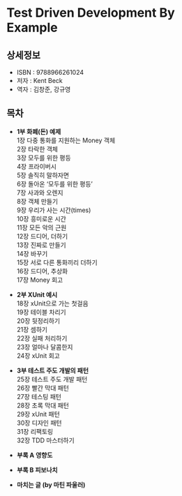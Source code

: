 # Test Driven Development By Example


## 상세정보

- ISBN : 9788966261024
- 저자 : Kent Beck
- 역자 : 김창준, 강규영


## 목차

- **1부 화폐(돈) 예제**  
  1장 다중 통화를 지원하는 Money 객체  
  2장 타락한 객체  
  3장 모두를 위한 평등  
  4장 프라이버시  
  5장 솔직히 말하자면  
  6장 돌아온 ‘모두를 위한 평등’  
  7장 사과와 오렌지  
  8장 객체 만들기  
  9장 우리가 사는 시간(times)  
  10장 흥미로운 시간  
  11장 모든 악의 근원  
  12장 드디어, 더하기  
  13장 진짜로 만들기  
  14장 바꾸기  
  15장 서로 다른 통화끼리 더하기  
  16장 드디어, 추상화  
  17장 Money 회고  
  
- **2부 XUnit 예시**  
  18장 xUnit으로 가는 첫걸음  
  19장 테이블 차리기  
  20장 뒷정리하기  
  21장 셈하기  
  22장 실패 처리하기  
  23장 얼마나 달콤한지  
  24장 xUnit 회고  

- **3부 테스트 주도 개발의 패턴**  
  25장 테스트 주도 개발 패턴  
  26장 빨간 막대 패턴  
  27장 테스팅 패턴  
  28장 초록 막대 패턴  
  29장 xUnit 패턴  
  30장 디자인 패턴  
  31장 리팩토링  
  32장 TDD 마스터하기  

- **부록 A 영향도**

- **부록 B 피보나치**

- **마치는 글 (by 마틴 파울러)**


